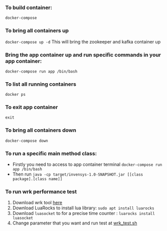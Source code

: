 ### To build container:

```docker-compose```

### To bring all containers up

```docker-compose up -d```
This will bring the zookeeper and kafka container up

### Bring the app container up and run specific commands in your app container:

```docker-compose run app /bin/bash```

### To list all running containers

```docker ps```

### To exit app container

```exit```

### To bring all containers down

```docker-compose down```

### To run a specific main method class:

- Firstly you need to access to app container terminal ```docker-compose run app /bin/bash```
- Then run ```java -cp target/invensys-1.0-SNAPSHOT.jar [[class package].[class name]]```

### To run wrk performance test

1. Download wrk tool [here](https://medium.com/@felipedutratine/intelligent-benchmark-with-wrk-163986c1587f)
2. Download LuaRocks to install lua library: ```sudo apt install luarocks```
3. Download ```luasocket``` to for a precise time counter : ```luarocks install luasocket```
4. Change parameter that you want and run test
   at [wrk_test.sh](src/main/java/other/performance_test/wrk_test.sh)